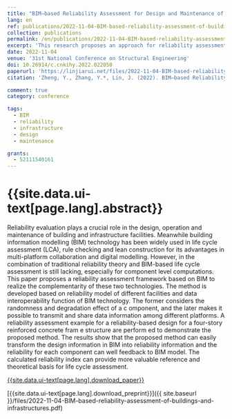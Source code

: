 ```yaml
---
title: "BIM–based Reliability Assessment for Design and Maintenance of Buildings and Infrastructures"
lang: en
ref: publications/2022-11-04-BIM-based-reliability-assessment-of-buildings-and-infrastructures
collection: publications
permalink: /en/publications/2022-11-04-BIM-based-reliability-assessment-of-buildings-and-infrastructures
excerpt: 'This research proposes an approach for reliability assessment of buildings and infrastructures by integrating BIM and reliability theory'
date: 2022-11-04
venue: '31st National Conference on Structural Engineering'
doi: 10.26914/c.cnkihy.2022.022050
paperurl: 'https://linjiarui.net/files/2022-11-04-BIM-based-reliability-assessment-of-buildings-and-infrastructures.pdf'
citation: 'Zheng, Y., Zhang, Y.*, Lin, J. (2022). BIM–based Reliability Assessment for Design and Maintenance of Buildings and Infrastructures. <i>Proceedings of the 31st National Conference on Structural Engineering (No.1)</i>, 480-486. Press of Engineering Mechanics. Naning, China.'

comment: true
category: conference

tags: 
  - BIM
  - reliability
  - infrastructure
  - design
  - maintenance

grants:
  - 52111540161
---
```



{{site.data.ui-text[page.lang].abstract}}
====

 Reliability evaluation plays a crucial role in the design, operation and maintenance of building and infrastructure facilities. Meanwhile building information modelling (BIM) technology has been widely used in life cycle assessment (LCA), rule checking and lean construction for its advantages in multi-platform collaboration and  digital  modelling.  However,  in  the  combination  of  traditional  reliability  theory  and  BIM-based  life  cycle assessment  is  still  lacking,  especially  for  component  level  computations.  This  paper  proposes  a  reliability assessment framework based on BIM to realize the complementarity of these two technologies. The method is developed based on reliability model of different facilities and data interoperability function of BIM technology. The former considers the randomness and degradation effect of a c omponent, and the later makes it possible to transmit  and  share  data  information  among  different  platforms.  A  reliability  assessment  example  for  a reliability-based  design  for  a  four-story  reinforced  concrete fram e  structure  are perform ed  to  demonstrate  the proposed method. The results show that the proposed method can easily transform the design information in BIM into reliability information and the reliability for each component can well feedback to BIM model. The calculated reliability index can provide more valuable reference and theoretical basis for life cycle assessment. 

[{{site.data.ui-text[page.lang].download_paper}}](https://doi.org/10.26914/c.cnkihy.2022.022050)

[{{site.data.ui-text[page.lang].download_preprint}}]({{ site.baseurl }}/files/2022-11-04-BIM-based-reliability-assessment-of-buildings-and-infrastructures.pdf)
